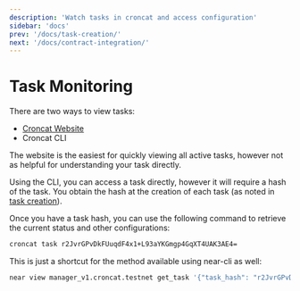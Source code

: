 ```yaml
---
description: 'Watch tasks in croncat and access configuration'
sidebar: 'docs'
prev: '/docs/task-creation/'
next: '/docs/contract-integration/'
---
```


# Task Monitoring

There are two ways to view tasks:

* [Croncat Website](https://cron.cat/tasks)
* Croncat CLI

The website is the easiest for quickly viewing all active tasks, however not as helpful for understanding your task directly.

Using the CLI, you can access a task directly, however it will require a hash of the task. You obtain the hash at the creation of each task (as noted in [task creation](/docs/task-creation)).

Once you have a task hash, you can use the following command to retrieve the current status and other configurations:

```bash
croncat task r2JvrGPvDkFUuqdF4x1+L93aYKGmgp4GqXT4UAK3AE4=
```

This is just a shortcut for the method available using near-cli as well:

```bash
near view manager_v1.croncat.testnet get_task '{"task_hash": "r2JvrGPvDkFUuqdF4x1+L93aYKGmgp4GqXT4UAK3AE4="}'
```